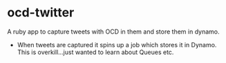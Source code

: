 # ocd-twitter

A ruby app to capture tweets with OCD in them and store them in dynamo.

* When tweets are captured it spins up a job which stores it in Dynamo. This is overkill...just wanted to learn about Queues etc.
